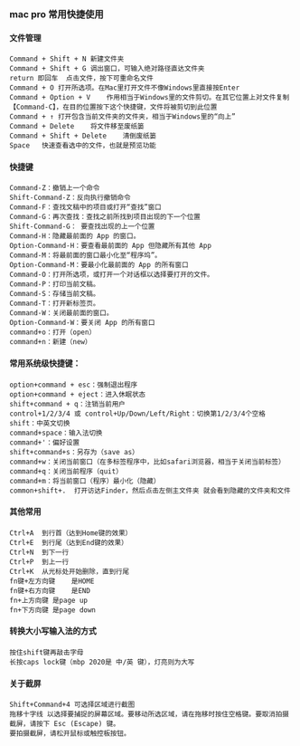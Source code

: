### mac pro 常用快捷使用

#### 文件管理
    Command + Shift + N	新建文件夹
    Command + Shift + G	调出窗口，可输入绝对路径直达文件夹
    return 即回车	点击文件，按下可重命名文件
    Command + O	打开所选项。在Mac里打开文件不像Windows里直接按Enter
    Command + Option + V	作用相当于Windows里的文件剪切。在其它位置上对文件复制【Command-C】，在目的位置按下这个快捷键，文件将被剪切到此位置
    Command + ↑	打开包含当前文件夹的文件夹，相当于Windows里的“向上”
    Command + Delete	将文件移至废纸篓
    Command + Shift + Delete	清倒废纸篓
    Space	快速查看选中的文件，也就是预览功能

#### 快捷键
    Command-Z：撤销上一个命令
    Shift-Command-Z：反向执行撤销命令
    Command-F：查找文稿中的项目或打开“查找”窗口
    Command-G：再次查找：查找之前所找到项目出现的下一个位置
    Shift-Command-G： 要查找出现的上一个位置
    Command-H：隐藏最前面的 App 的窗口。
    Option-Command-H：要查看最前面的 App 但隐藏所有其他 App
    Command-M：将最前面的窗口最小化至“程序坞”。
    Option-Command-M：要最小化最前面的 App 的所有窗口
    Command-O：打开所选项，或打开一个对话框以选择要打开的文件。
    Command-P：打印当前文稿。
    Command-S：存储当前文稿。
    Command-T：打开新标签页。
    Command-W：关闭最前面的窗口。
    Option-Command-W：要关闭 App 的所有窗口
    command+o：打开（open）
    command+n：新建（new）

#### 常用系统级快捷键：
    option+command + esc：强制退出程序
    option+command + eject：进入休眠状态
    shift+command + q：注销当前用户
    control+1/2/3/4 或 control+Up/Down/Left/Right：切换第1/2/3/4个空格
    shift：中英文切换
    command+space：输入法切换
    command+'：偏好设置
    shift+command+s：另存为（save as）
    command+w：关闭当前窗口（在多标签程序中，比如safari浏览器，相当于关闭当前标签）
    command+q：关闭当前程序（quit）
    command+m：将当前窗口（程序）最小化（隐藏）
    common+shift+.  打开访达Finder，然后点击左侧主⽂件夹 就会看到隐藏的⽂件夹和⽂件

#### 其他常用
    Ctrl+A	到行首（达到Home键的效果）
    Ctrl+E	到行尾（达到End键的效果）
    Ctrl+N	到下一行
    Ctrl+P	到上一行
    Ctrl+K	从光标处开始删除，直到行尾
    fn键+左方向键	是HOME
    fn键+右方向键	是END
    fn+上方向键	是page up
    fn+下方向键	是page down

#### 转换大小写输入法的方式
    按住shift键再敲击字母
    长按caps lock键（mbp 2020是 中/英 键），灯亮则为大写

#### 关于截屏                                       
    Shift+Command+4 可选择区域进行截图
    拖移十字线 以选择要捕捉的屏幕区域。要移动所选区域，请在拖移时按住空格键。要取消拍摄截屏，请按下 Esc (Escape) 键。
    要拍摄截屏，请松开鼠标或触控板按钮。

